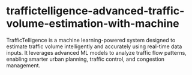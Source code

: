 # traffictelligence-advanced-traffic-volume-estimation-with-machine
TrafficTelligence is a machine learning-powered system designed to estimate traffic volume intelligently and accurately using real-time data inputs. It leverages advanced ML models to analyze traffic flow patterns, enabling smarter urban planning, traffic control, and congestion management.
